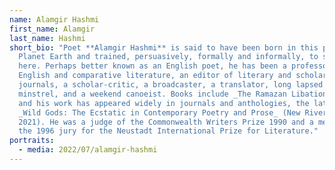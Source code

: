 ```yaml
---
name: Alamgir Hashmi
first_name: Alamgir
last_name: Hashmi
short_bio: "Poet **Alamgir Hashmi** is said to have been born in this part of
  Planet Earth and trained, persuasively, formally and informally, to stay on
  here. Perhaps better known as an English poet, he has been a professor of
  English and comparative literature, an editor of literary and scholarly
  journals, a scholar-critic, a broadcaster, a translator, long lapsed lay
  minstrel, and a weekend canoeist. Books include _The Ramazan Libation (Arc)_
  and his work has appeared widely in journals and anthologies, the latest being
  _Wild Gods: The Ecstatic in Contemporary Poetry and Prose_ (New Rivers Press,
  2021). He was a judge of the Commonwealth Writers Prize 1990 and a member of
  the 1996 jury for the Neustadt International Prize for Literature."
portraits:
  - media: 2022/07/alamgir-hashmi
---
```

